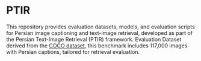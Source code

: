 # PTIR
This repository provides evaluation datasets, models, and evaluation scripts for Persian image captioning and text-image retrieval, developed as part of the Persian Text-Image Retrieval (PTIR) framework.
Evaluation Dataset derived from the [COCO dataset](https://huggingface.co/datasets/detection-datasets/coco), this benchmark includes 117,000 images with Persian captions, tailored for retrieval evaluation.
